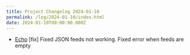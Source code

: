 ```yaml
---
title: Project Changelog 2024-01-10
permalink: /log/2024-01-10/index.html
date: 2024-01-10T00:00:00.000Z
---
```


- [Echo](https://echo.rknight.me) [fix] Fixed JSON feeds not working. Fixed error when feeds are empty